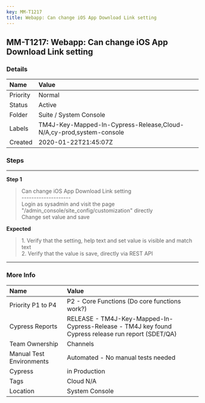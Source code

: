 ```yaml
---
key: MM-T1217
title: Webapp: Can change iOS App Download Link setting
---
```


## MM-T1217: Webapp: Can change iOS App Download Link setting

### Details

| Name     | Value                                                               |
| :------- | :------------------------------------------------------------------ |
| Priority | Normal                                                              |
| Status   | Active                                                              |
| Folder   | Suite / System Console                                              |
| Labels   | TM4J-Key-Mapped-In-Cypress-Release,Cloud-N/A,cy-prod,system-console |
| Created  | 2020-01-22T21:45:07Z                                                |

### Steps

<hr/>

**Step 1**

> <article>Can change iOS App Download Link setting<br />--------------------<br />Login as sysadmin and visit the page &quot;/admin_console/site_config/customization&quot; directly<br />Change set value and save</article>

**Expected**

> <article>1. Verify that the setting, help text and set value is visible and match text<br />2. Verify that the value is save, directly via REST API</article>

<hr/>

### More Info

| Name                     | Value                                                                                              |
| :----------------------- | :------------------------------------------------------------------------------------------------- |
| Priority P1 to P4        | P2 - Core Functions (Do core functions work?)                                                      |
| Cypress Reports          | RELEASE - TM4J-Key-Mapped-In-Cypress-Release - TM4J key found Cypress release run report (SDET/QA) |
| Team Ownership           | Channels                                                                                           |
| Manual Test Environments | Automated - No manual tests needed                                                                 |
| Cypress                  | in Production                                                                                      |
| Tags                     | Cloud N/A                                                                                          |
| Location                 | System Console                                                                                     |
